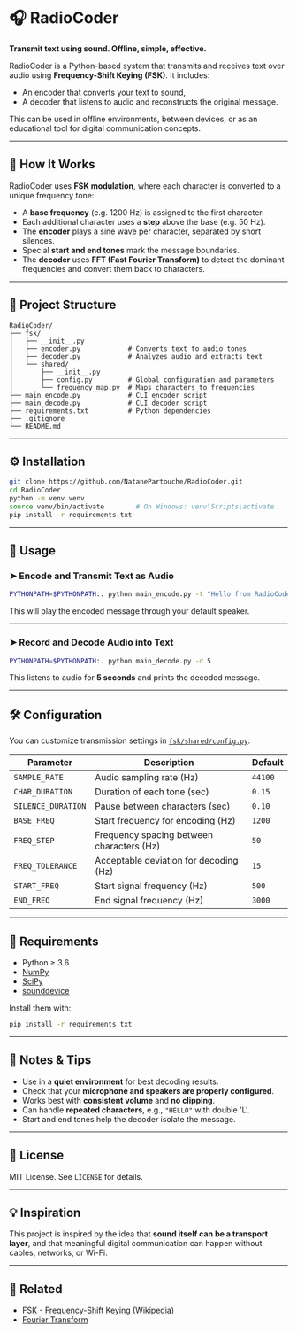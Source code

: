 # 🎧 RadioCoder

**Transmit text using sound. Offline, simple, effective.**

RadioCoder is a Python-based system that transmits and receives text over audio using **Frequency-Shift Keying (FSK)**. It includes:
- An encoder that converts your text to sound,
- A decoder that listens to audio and reconstructs the original message.

This can be used in offline environments, between devices, or as an educational tool for digital communication concepts.

---

## 📡 How It Works

RadioCoder uses **FSK modulation**, where each character is converted to a unique frequency tone:

- A **base frequency** (e.g. 1200 Hz) is assigned to the first character.
- Each additional character uses a **step** above the base (e.g. 50 Hz).
- The **encoder** plays a sine wave per character, separated by short silences.
- Special **start and end tones** mark the message boundaries.
- The **decoder** uses **FFT (Fast Fourier Transform)** to detect the dominant frequencies and convert them back to characters.

---

## 📁 Project Structure

```
RadioCoder/
├── fsk/
│   ├── __init__.py
│   ├── encoder.py            # Converts text to audio tones
│   ├── decoder.py            # Analyzes audio and extracts text
│   └── shared/
│       ├── __init__.py
│       ├── config.py         # Global configuration and parameters
│       └── frequency_map.py  # Maps characters to frequencies
├── main_encode.py            # CLI encoder script
├── main_decode.py            # CLI decoder script
├── requirements.txt          # Python dependencies
├── .gitignore
└── README.md
```

---

## ⚙️ Installation

```bash
git clone https://github.com/NatanePartouche/RadioCoder.git
cd RadioCoder
python -m venv venv
source venv/bin/activate        # On Windows: venv\Scripts\activate
pip install -r requirements.txt
```

---

## 🚀 Usage

### ➤ Encode and Transmit Text as Audio

```bash
PYTHONPATH=$PYTHONPATH:. python main_encode.py -t "Hello from RadioCoder"
```

This will play the encoded message through your default speaker.

---

### ➤ Record and Decode Audio into Text

```bash
PYTHONPATH=$PYTHONPATH:. python main_decode.py -d 5
```

This listens to audio for **5 seconds** and prints the decoded message.

---

## 🛠 Configuration

You can customize transmission settings in [`fsk/shared/config.py`](fsk/shared/config.py):

| Parameter         | Description                                | Default      |
|------------------|--------------------------------------------|--------------|
| `SAMPLE_RATE`     | Audio sampling rate (Hz)                   | `44100`      |
| `CHAR_DURATION`   | Duration of each tone (sec)                | `0.15`       |
| `SILENCE_DURATION`| Pause between characters (sec)             | `0.10`       |
| `BASE_FREQ`       | Start frequency for encoding (Hz)          | `1200`       |
| `FREQ_STEP`       | Frequency spacing between characters (Hz)  | `50`         |
| `FREQ_TOLERANCE`  | Acceptable deviation for decoding (Hz)     | `15`         |
| `START_FREQ`      | Start signal frequency (Hz)                | `500`        |
| `END_FREQ`        | End signal frequency (Hz)                  | `3000`       |

---

## 🧩 Requirements

- Python ≥ 3.6  
- [NumPy](https://numpy.org/)  
- [SciPy](https://scipy.org/)  
- [sounddevice](https://python-sounddevice.readthedocs.io/)

Install them with:

```bash
pip install -r requirements.txt
```

---

## 📌 Notes & Tips

- Use in a **quiet environment** for best decoding results.
- Check that your **microphone and speakers are properly configured**.
- Works best with **consistent volume** and **no clipping**.
- Can handle **repeated characters**, e.g., `"HELLO"` with double 'L'.
- Start and end tones help the decoder isolate the message.

---

## 📄 License

MIT License. See `LICENSE` for details.

---

## 💡 Inspiration

This project is inspired by the idea that **sound itself can be a transport layer**, and that meaningful digital communication can happen without cables, networks, or Wi-Fi.

---

## 🔗 Related

- [FSK - Frequency-Shift Keying (Wikipedia)](https://en.wikipedia.org/wiki/Frequency-shift_keying)
- [Fourier Transform](https://en.wikipedia.org/wiki/Fast_Fourier_transform)